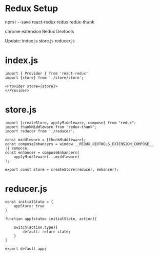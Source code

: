 # Redux Setup

npm i --save react-redux redux redux-thunk

chrome extension Redux Devtools

Update:
index.js
store.js
reducer.js


# index.js
```
import { Provider } from 'react-redux'
import {store} from './store/store'; 

<Provider store={store}>
</Provider>
```

# store.js
```
import {createStore, applyMiddleware, compose} from "redux";
import thunkMiddleware from "redux-thunk";
import reducer from './reducer';

const middleware = [thunkMiddleware];
const composeEnhancers = window.__REDUX_DEVTOOLS_EXTENSION_COMPOSE__ || compose;
const enhancer = composeEnhancers(
    applyMiddleware(...middleware)
);

export const store = createStore(reducer, enhancer);
```

# reducer.js
```
const initialState = {
    appStore: true
}

function app(state= initialState, action){

    switch(action.type){
        default: return state;
    }
}

export default app;
```
